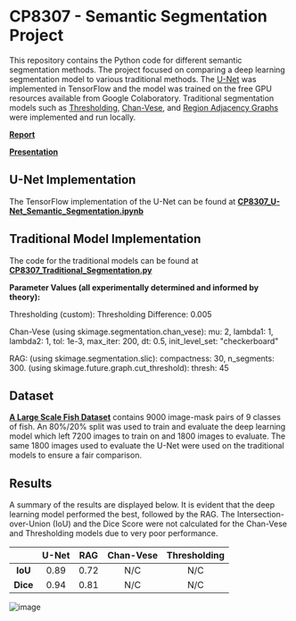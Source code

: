 # CP8307 - Semantic Segmentation Project
This repository contains the Python code for different semantic segmentation methods. The project focused on comparing a deep learning segmentation model to various traditional methods. The [U-Net](https://arxiv.org/abs/1505.04597) was implemented in TensorFlow and the model was trained on the free GPU resources available from Google Colaboratory. Traditional segmentation models such as [Thresholding](https://scikit-image.org/docs/dev/auto_examples/segmentation/plot_thresholding.html), [Chan-Vese](https://ieeexplore.ieee.org/document/902291), and [Region Adjacency Graphs](https://ieeexplore.ieee.org/document/841950) were implemented and run locally.

[**Report**](../master/Semantic_Segmentation_Report.pdf)

[**Presentation**](../master/Semantic_Segmentation_Presentation.pdf)

## U-Net Implementation
The TensorFlow implementation of the U-Net can be found at [**CP8307_U-Net_Semantic_Segmentation.ipynb**](../master/CP8307_U-Net_Semantic_Segmentation.ipynb)

## Traditional Model Implementation
The code for the traditional models can be found at [**CP8307_Traditional_Segmentation.py**]()

**Parameter Values (all experimentally determined and informed by theory):**

Thresholding (custom): Thresholding Difference: 0.005

Chan-Vese (using skimage.segmentation.chan_vese): mu: 2, lambda1: 1, lambda2: 1, tol: 1e-3, max_iter: 200, dt: 0.5, init_level_set: "checkerboard"

RAG: (using skimage.segmentation.slic): compactness: 30, n_segments: 300. (using skimage.future.graph.cut_threshold): thresh: 45

## Dataset
[**A Large Scale Fish Dataset**](https://www.kaggle.com/crowww/a-large-scale-fish-dataset) contains 9000 image-mask pairs of 9 classes of fish. An 80%/20% split was used to train and evaluate the deep learning model which left 7200 images to train on and 1800 images to evaluate. The same 1800 images used to evaluate the U-Net were used on the traditional models to ensure a fair comparison.

## Results
A summary of the results are displayed below. It is evident that the deep learning model performed the best, followed by the RAG. The Intersection-over-Union (IoU) and the Dice Score were not calculated for the Chan-Vese and Thresholding models due to very poor performance.

|      | **U-Net** |  **RAG** | **Chan-Vese** |  **Thresholding** |
|:----:|:-----:|:----:|:---------:|:-------------:|
|  **IoU** |  0.89 | 0.72 |    N/C    |      N/C      |
| **Dice** |  0.94 | 0.81 |    N/C    |      N/C      |

![image](https://user-images.githubusercontent.com/23387743/146186533-39287bf7-37ff-4e6b-af9e-ef405a4738d6.png)

